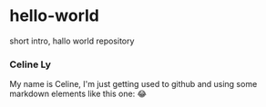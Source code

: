 # hello-world
short intro, hallo world repository
### Celine Ly
My name is Celine, I'm just getting used to github and using some markdown elements like this one: :joy:
